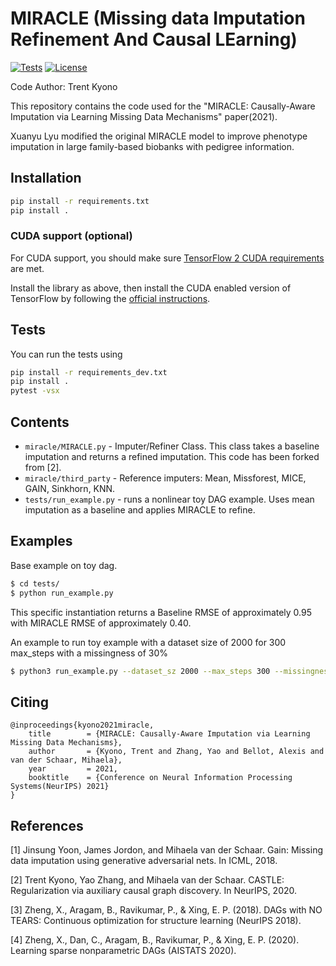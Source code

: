 # MIRACLE (Missing data Imputation Refinement And Causal LEarning)

[![Tests](https://github.com/vanderschaarlab/MIRACLE/actions/workflows/test_miracle.yml/badge.svg)](https://github.com/vanderschaarlab/MIRACLE/actions/workflows/test_miracle.yml)
[![License](https://img.shields.io/badge/License-BSD%203--Clause-blue.svg)](https://github.com/vanderschaarlab/MIRACLE/blob/main/LICENSE)

Code Author: Trent Kyono

This repository contains the code used for the "MIRACLE: Causally-Aware Imputation via Learning Missing Data Mechanisms" paper(2021).

Xuanyu Lyu modified the original MIRACLE model to improve phenotype imputation in large family-based biobanks with pedigree information. 

## Installation

```bash
pip install -r requirements.txt
pip install .
```

### CUDA support (optional)
For CUDA support, you should make sure [TensorFlow 2 CUDA requirements](https://www.tensorflow.org/install/pip) are met.

Install the library as above, then install the CUDA enabled version of TensorFlow by following the [official instructions](https://www.tensorflow.org/install/pip).

## Tests
You can run the tests using
```bash
pip install -r requirements_dev.txt
pip install .
pytest -vsx
```

## Contents

- `miracle/MIRACLE.py` - Imputer/Refiner Class. This class takes a baseline imputation and returns a refined imputation. This code has been forked from [2].
- `miracle/third_party` - Reference imputers: Mean, Missforest, MICE, GAIN, Sinkhorn, KNN.
- `tests/run_example.py` - runs a nonlinear toy DAG example.  Uses mean imputation as a baseline and applies MIRACLE to refine.

## Examples


Base example on toy dag.
```bash
$ cd tests/
$ python run_example.py
```

This specific instantiation returns a Baseline RMSE of approximately 0.95 with MIRACLE RMSE of approximately 0.40.

An example to run toy example with a dataset size of 2000 for 300 max_steps with a missingness of 30%
```bash
$ python3 run_example.py --dataset_sz 2000 --max_steps 300 --missingness 0.3
```
## Citing
```
@inproceedings{kyono2021miracle,
	title        = {MIRACLE: Causally-Aware Imputation via Learning Missing Data Mechanisms},
	author       = {Kyono, Trent and Zhang, Yao and Bellot, Alexis and van der Schaar, Mihaela},
	year         = 2021,
	booktitle    = {Conference on Neural Information Processing Systems(NeurIPS) 2021}
}
```
## References

[1] Jinsung Yoon, James Jordon, and Mihaela van der Schaar. Gain: Missing data imputation using generative adversarial nets. In ICML, 2018.

[2] Trent Kyono, Yao Zhang, and Mihaela van der Schaar. CASTLE: Regularization via auxiliary causal graph discovery. In NeurIPS, 2020.

[3] Zheng, X., Aragam, B., Ravikumar, P., & Xing, E. P. (2018). DAGs with NO TEARS: Continuous optimization for structure learning (NeurIPS 2018).

[4] Zheng, X., Dan, C., Aragam, B., Ravikumar, P., & Xing, E. P. (2020). Learning sparse nonparametric DAGs (AISTATS 2020).
